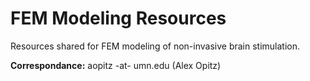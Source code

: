 # FEM Modeling Resources
Resources shared for FEM modeling of non-invasive brain stimulation.

**Correspondance:** aopitz -at- umn.edu (Alex Opitz)
